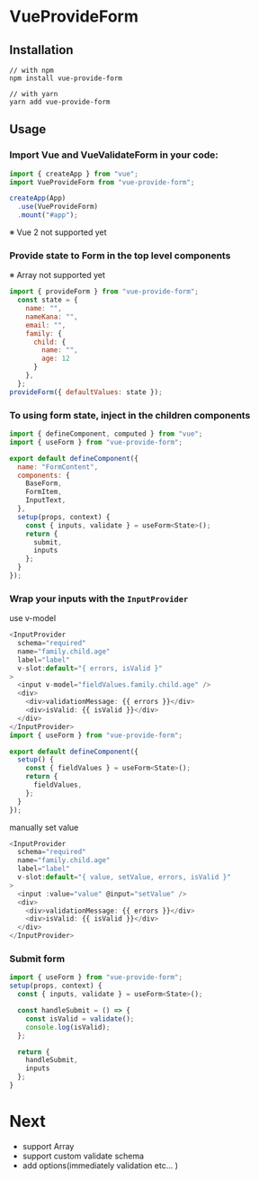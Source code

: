 # VueProvideForm

## Installation

```
// with npm
npm install vue-provide-form

// with yarn
yarn add vue-provide-form
```


## Usage

### Import Vue and VueValidateForm in your code:

```js
import { createApp } from "vue";
import VueProvideForm from "vue-provide-form";

createApp(App)
  .use(VueProvideForm)
  .mount("#app");
```
※ Vue 2 not supported yet

### Provide state to Form in the top level components  
※ Array not supported yet

```js
import { provideForm } from "vue-provide-form";
  const state = {
    name: "",
    nameKana: "",
    email: "",
    family: {
      child: {
        name: "",
        age: 12
      }
    },
  };
provideForm({ defaultValues: state });
```

### To using form state, inject in the children components

```js
import { defineComponent, computed } from "vue";
import { useForm } from "vue-provide-form";

export default defineComponent({
  name: "FormContent",
  components: {
    BaseForm,
    FormItem,
    InputText,
  },
  setup(props, context) {
    const { inputs, validate } = useForm<State>();
    return {
      submit,
      inputs
    };
  }
});
```

### Wrap your inputs with the ``InputProvider``  

use v-model

```js
<InputProvider
  schema="required"
  name="family.child.age"
  label="label"
  v-slot:default="{ errors, isValid }"
>
  <input v-model="fieldValues.family.child.age" />
  <div>
    <div>validationMessage: {{ errors }}</div>
    <div>isValid: {{ isValid }}</div>
  </div>
</InputProvider>
import { useForm } from "vue-provide-form";

export default defineComponent({
  setup() {
    const { fieldValues } = useForm<State>();
    return {
      fieldValues,
    };
  }
});
```

manually set value

```js
<InputProvider
  schema="required"
  name="family.child.age"
  label="label"
  v-slot:default="{ value, setValue, errors, isValid }"
>
  <input :value="value" @input="setValue" />
  <div>
    <div>validationMessage: {{ errors }}</div>
    <div>isValid: {{ isValid }}</div>
  </div>
</InputProvider>
```

### Submit form

```js
import { useForm } from "vue-provide-form";
setup(props, context) {
  const { inputs, validate } = useForm<State>();

  const handleSubmit = () => {
    const isValid = validate();
    console.log(isValid);
  };

  return {
    handleSubmit,
    inputs
  };
}

```


# Next

- support Array
- support custom validate schema
- add options(immediately validation etc... )


